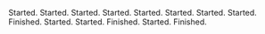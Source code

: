 Started.
Started.
Started.
Started.
Started.
Started.
Started.
Started.
Finished.
Started.
Started.
Finished.
Started.
Finished.
